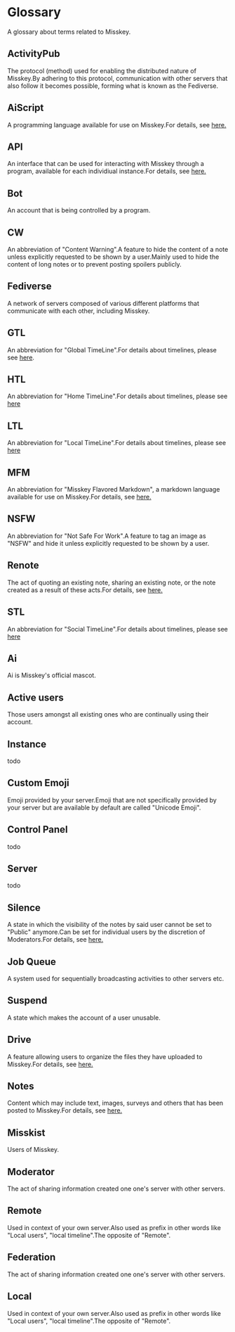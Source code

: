 # Glossary
A glossary about terms related to Misskey.

## ActivityPub
The protocol (method) used for enabling the distributed nature of Misskey.By adhering to this protocol, communication with other servers that also follow it becomes possible, forming what is known as the Fediverse.

## AiScript
A programming language available for use on Misskey.For details, see [here.](../advanced/aiscript)

## API
An interface that can be used for interacting with Misskey through a program, available for each individiual instance.For details, see [here.](../advanced/api)

## Bot
An account that is being controlled by a program.

## CW
An abbreviation of "Content Warning".A feature to hide the content of a note unless explicitly requested to be shown by a user.Mainly used to hide the content of long notes or to prevent posting spoilers publicly.

## Fediverse
A network of servers composed of various different platforms that communicate with each other, including Misskey.

## GTL
An abbreviation for "Global TimeLine".For details about timelines, please see [here](../features/timeline).

## HTL
An abbreviation for "Home TimeLine".For details about timelines, please see [here](../features/timeline)

## LTL
An abbreviation for "Local TimeLine".For details about timelines, please see [here](../features/timeline)

## MFM
An abbreviation for "Misskey Flavored Markdown", a markdown language available for use on Misskey.For details, see [here.](../features/mfm)

## NSFW
An abbreviation for "Not Safe For Work".A feature to tag an image as "NSFW" and hide it unless explicitly requested to be shown by a user.

## Renote
The act of quoting an existing note, sharing an existing note, or the note created as a result of these acts.For details, see [here.](../features/note)

## STL
An abbreviation for "Social TimeLine".For details about timelines, please see [here](../features/timeline)

## Ai
Ai is Misskey's official mascot.

## Active users
Those users amongst all existing ones who are continually using their account.

## Instance
todo

## Custom Emoji
Emoji provided by your server.Emoji that are not specifically provided by your server but are available by default are called "Unicode Emoji".

## Control Panel
todo

## Server
todo

## Silence
A state in which the visibility of the notes by said user cannot be set to "Public" anymore.Can be set for individual users by the discretion of Moderators.For details, see [here.](../features/silence)

## Job Queue
A system used for sequentially broadcasting activities to other servers etc.

## Suspend
A state which makes the account of a user unusable.

## Drive
A feature allowing users to organize the files they have uploaded to Misskey.For details, see [here.](../features/drive)

## Notes
Content which may include text, images, surveys and others that has been posted to Misskey.For details, see [here.](../features/note)

## Misskist
Users of Misskey.

## Moderator
The act of sharing information created one one's server with other servers.

## Remote
Used in context of your own server.Also used as prefix in other words like "Local users", "local timeline".The opposite of "Remote".

## Federation
The act of sharing information created one one's server with other servers.

## Local
Used in context of your own server.Also used as prefix in other words like "Local users", "local timeline".The opposite of "Remote".
